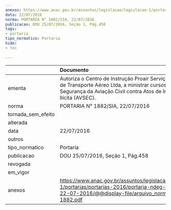 ```yaml
---
anexos: https://www.anac.gov.br/assuntos/legislacao/legislacao-1/portarias/portarias-2016/portaria-ndeg-1882-sia-22-07-2016/@@display-file/arquivo_norma/PA2016-1882.pdf
data: 22/07/2016
norma: PORTARIA N° 1882/SIA, 22/07/2016
publicacao: DOU 25/07/2016, Seção 1, Pág.458
tags:
- portaria
tipo_normatico: Portaria
hide: 
- toc 
 
---
```


|                    | Documento                                                                                                                                                                          |
|:-------------------|:-----------------------------------------------------------------------------------------------------------------------------------------------------------------------------------|
| ementa             | Autoriza o Centro de Instrução Proair Serviços Auxiliares de Transporte Aéreo Ltda, a ministrar cursos em Segurança da Aviação Civil contra Atos de Interferência Ilícita (AVSEC). |
| norma              | PORTARIA N° 1882/SIA, 22/07/2016                                                                                                                                                   |
| tornada_sem_efeito |                                                                                                                                                                                    |
| alterada           |                                                                                                                                                                                    |
| data               | 22/07/2016                                                                                                                                                                         |
| outros             |                                                                                                                                                                                    |
| tipo_normatico     | Portaria                                                                                                                                                                           |
| publicacao         | DOU 25/07/2016, Seção 1, Pág.458                                                                                                                                                   |
| revogada           |                                                                                                                                                                                    |
| em_vigor           |                                                                                                                                                                                    |
| anexos             | https://www.anac.gov.br/assuntos/legislacao/legislacao-1/portarias/portarias-2016/portaria-ndeg-1882-sia-22-07-2016/@@display-file/arquivo_norma/PA2016-1882.pdf                   |
